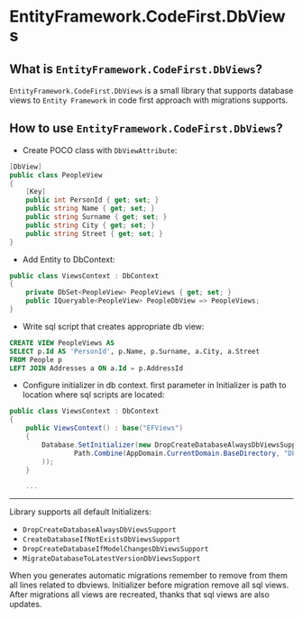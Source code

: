 # EntityFramework.CodeFirst.DbViews

## What is `EntityFramework.CodeFirst.DbViews`?

`EntityFramework.CodeFirst.DbViews` is a small library that supports database views to `Entity Framework` in code first approach with migrations supports.

## How to use `EntityFramework.CodeFirst.DbViews`?

* Create POCO class with `DbViewAttribute`:

```csharp
[DbView]
public class PeopleView
{
    [Key]
    public int PersonId { get; set; }
    public string Name { get; set; }
    public string Surname { get; set; }
    public string City { get; set; }
    public string Street { get; set; }
}
```

* Add Entity to DbContext:
```csharp
public class ViewsContext : DbContext
{
    private DbSet<PeopleView> PeopleViews { get; set; }
    public IQueryable<PeopleView> PeopleDbView => PeopleViews;
}
```

* Write sql script that creates appropriate db view:
```sql
CREATE VIEW PeopleViews AS
SELECT p.Id AS 'PersonId', p.Name, p.Surname, a.City, a.Street
FROM People p
LEFT JOIN Addresses a ON a.Id = p.AddressId
```

* Configure initializer in db context. first parameter in Initializer is path to location where sql scripts are located:
```csharp
public class ViewsContext : DbContext
{
    public ViewsContext() : base("EFViews")
    {
        Database.SetInitializer(new DropCreateDatabaseAlwaysDbViewsSupport<ViewsContext>(
                Path.Combine(AppDomain.CurrentDomain.BaseDirectory, "Db", "Views")
        ));
    }

    ...
```
---

Library supports all default Initializers:

* `DropCreateDatabaseAlwaysDbViewsSupport`
* `CreateDatabaseIfNotExistsDbViewsSupport`
* `DropCreateDatabaseIfModelChangesDbViewsSupport`
* `MigrateDatabaseToLatestVersionDbViewsSupport`

When you generates automatic migrations remember to remove from them all lines related to dbviews. Initializer before migration remove all sql views. 
After migrations all views are recreated, thanks that sql views are also updates. 